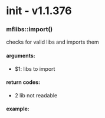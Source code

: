 # init - v1.1.376


### mflibs::import()

checks for valid libs and imports them

#### arguments:

- $1: libs to import

#### return codes:

- 2 lib not readable

#### example:

```bash
```


